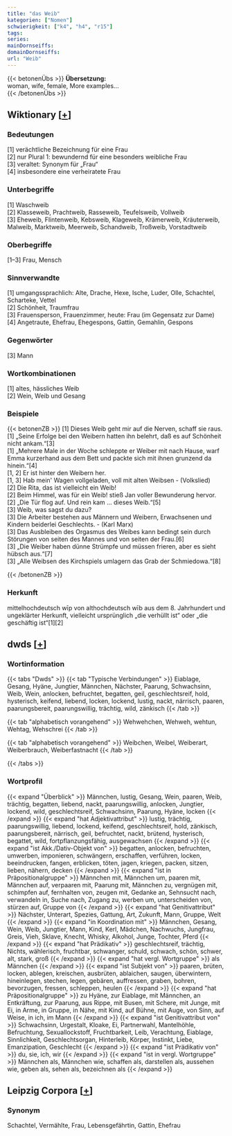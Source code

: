 ```yaml
---
title: "das Weib"
kategorien: ["Nomen"]
schwierigkeit: ["k4", "h4", "r15"]
tags:
series:
mainDornseiffs:
domainDornseiffs:
url: "Weib"
---
```


{{< betonenÜbs >}}
**Übersetzung:**  
woman, wife, female, More examples...  
{{< /betonenÜbs >}}

## Wiktionary [[+](https://de.wiktionary.org/wiki/Weib)]

### Bedeutungen
[1] verächtliche Bezeichnung für eine Frau  
[2] nur Plural 1: bewundernd für eine besonders weibliche Frau  
[3] veraltet: Synonym für „Frau“  
[4] insbesondere eine verheiratete Frau  

### Unterbegriffe
[1] Waschweib  
[2] Klasseweib, Prachtweib, Rasseweib, Teufelsweib, Vollweib  
[3] Eheweib, Flintenweib, Kebsweib, Klageweib, Krämerweib, Kräuterweib, Malweib, Marktweib, Meerweib, Schandweib, Troßweib, Vorstadtweib  

### Oberbegriffe
[1–3] Frau, Mensch  

### Sinnverwandte
[1] umgangssprachlich: Alte, Drache, Hexe, Ische, Luder, Olle, Schachtel, Scharteke, Vettel  
[2] Schönheit, Traumfrau  
[3] Frauensperson, Frauenzimmer, heute: Frau (im Gegensatz zur Dame)  
[4] Angetraute, Ehefrau, Ehegespons, Gattin, Gemahlin, Gespons  

### Gegenwörter
[3] Mann  

### Wortkombinationen
[1] altes, hässliches Weib  
[2] Wein, Weib und Gesang  

### Beispiele
{{< betonenZB >}}
[1] Dieses Weib geht mir auf die Nerven, schaff sie raus.  
[1] „Seine Erfolge bei den Weibern hatten ihn belehrt, daß es auf Schönheit nicht ankam.“[3]  
[1] „Mehrere Male in der Woche schleppte er Weiber mit nach Hause, warf Emma kurzerhand aus dem Bett und packte sich mit ihnen grunzend da hinein.“[4]  
[1, 2] Er ist hinter den Weibern her.  
[1, 3] Hab mein' Wagen vollgeladen, voll mit alten Weibsen - (Volkslied)  
[2] Die Rita, das ist vielleicht ein Weib!  
[2] Beim Himmel, was für ein Weib! stieß Jan voller Bewunderung hervor.  
[2] „Die Tür flog auf. Und rein kam ... dieses Weib.“[5]  
[3] Weib, was sagst du dazu?  
[3] Die Arbeiter bestehen aus Männern und Weibern, Erwachsenen und Kindern beiderlei Geschlechts. - (Karl Marx)  
[3] Das Ausbleiben des Orgasmus des Weibes kann bedingt sein durch Störungen von seiten des Mannes und von seiten der Frau.[6]  
[3] „Die Weiber haben dünne Strümpfe und müssen frieren, aber es sieht hübsch aus.“[7]  
[3] „Alle Weibsen des Kirchspiels umlagern das Grab der Schmiedowa.“[8]  

{{< /betonenZB >}}
### Herkunft
mittelhochdeutsch wīp von althochdeutsch wīb aus dem 8. Jahrhundert und ungeklärter Herkunft, vielleicht ursprünglich „die verhüllt ist“ oder „die geschäftig ist“[1][2]  



## dwds [[+](https://www.dwds.de/wb/Weib)]

### Wortinformation
{{< tabs "Dwds" >}}
{{< tab "Typische Verbindungen" >}}
Eiablage, Gesang, Hyäne, Jungtier, Männchen, Nächster, Paarung, Schwachsinn, Weib, Wein, anlocken, befruchtet, begatten, geil, geschlechtsreif, hold, hysterisch, keifend, liebend, locken, lockend, lustig, nackt, närrisch, paaren, paarungsbereit, paarungswillig, trächtig, wild, zänkisch
{{< /tab >}}

{{< tab "alphabetisch vorangehend" >}}
Wehwehchen, Wehweh, wehtun, Wehtag, Wehschrei
{{< /tab >}}

{{< tab "alphabetisch vorangehend" >}}
Weibchen, Weibel, Weiberart, Weiberbrauch, Weiberfastnacht
{{< /tab >}}

{{< /tabs >}}

### Wortprofil
{{< expand "Überblick" >}} Männchen, lustig, Gesang, Wein, paaren, Weib, trächtig, begatten, liebend, nackt, paarungswillig, anlocken, Jungtier, lockend, wild, geschlechtsreif, Schwachsinn, Paarung, Hyäne, locken {{< /expand >}}
{{< expand "hat Adjektivattribut" >}} lustig, trächtig, paarungswillig, liebend, lockend, keifend, geschlechtsreif, hold, zänkisch, paarungsbereit, närrisch, geil, befruchtet, nackt, brütend, hysterisch, begattet, wild, fortpflanzungsfähig, ausgewachsen {{< /expand >}}
{{< expand "ist Akk./Dativ-Objekt von" >}} begatten, anlocken, befruchten, umwerben, imponieren, schwängern, erschaffen, verführen, locken, beeindrucken, fangen, erblicken, töten, jagen, kriegen, packen, sitzen, lieben, nähern, decken {{< /expand >}}
{{< expand "ist in Präpositionalgruppe" >}} Männchen mit, Männchen um, paaren mit, Männchen auf, verpaaren mit, Paarung mit, Männchen zu, vergnügen mit, schimpfen auf, fernhalten von, zeugen mit, Gedanke an, Sehnsucht nach, verwandeln in, Suche nach, Zugang zu, werben um, unterscheiden von, stürzen auf, Gruppe von {{< /expand >}}
{{< expand "hat Genitivattribut" >}} Nächster, Unterart, Spezies, Gattung, Art, Zukunft, Mann, Gruppe, Welt {{< /expand >}}
{{< expand "in Koordination mit" >}} Männchen, Gesang, Wein, Weib, Jungtier, Mann, Kind, Kerl, Mädchen, Nachwuchs, Jungfrau, Greis, Vieh, Sklave, Knecht, Whisky, Alkohol, Junge, Tochter, Pferd {{< /expand >}}
{{< expand "hat Prädikativ" >}} geschlechtsreif, trächtig, Nichts, wählerisch, fruchtbar, schwanger, schuld, schwach, schön, schwer, alt, stark, groß {{< /expand >}}
{{< expand "hat vergl. Wortgruppe" >}} als Männchen {{< /expand >}}
{{< expand "ist Subjekt von" >}} paaren, brüten, locken, ablegen, kreischen, ausbrüten, ablaichen, saugen, überwintern, hineinlegen, stechen, legen, gebären, auffressen, graben, bohren, bevorzugen, fressen, schleppen, heulen {{< /expand >}}
{{< expand "hat Präpositionalgruppe" >}} zu Hyäne, zur Eiablage, mit Männchen, an Entkräftung, zur Paarung, aus Rippe, mit Busen, mit Schere, mit Junge, mit Ei, in Arme, in Gruppe, in Nähe, mit Kind, auf Bühne, mit Auge, von Sinn, auf Weise, in ich, im Mann {{< /expand >}}
{{< expand "ist Genitivattribut von" >}} Schwachsinn, Urgestalt, Kloake, Ei, Partnerwahl, Mantelhöhle, Befruchtung, Sexuallockstoff, Fruchtbarkeit, Leib, Verachtung, Eiablage, Sinnlichkeit, Geschlechtsorgan, Hinterleib, Körper, Instinkt, Liebe, Emanzipation, Geschlecht {{< /expand >}}
{{< expand "ist Prädikativ von" >}} du, sie, ich, wir {{< /expand >}}
{{< expand "ist in vergl. Wortgruppe" >}} Männchen als, Männchen wie, schaffen als, darstellen als, aussehen wie, geben als, sehen als, bezeichnen als {{< /expand >}}

## Leipzig Corpora [[+](https://corpora.uni-leipzig.de/en/res?word=Weib&corpusId=deu_newscrawl-public_2018)]


### Synonym
Schachtel, Vermählte, Frau, Lebensgefährtin, Gattin, Ehefrau

